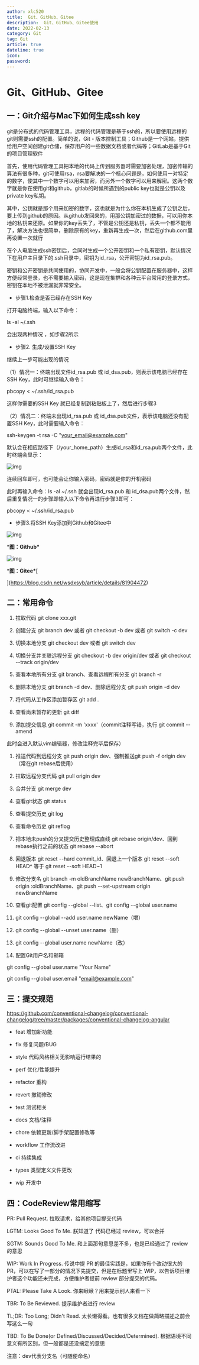 ```yaml
---
author: xlc520
title:  Git、GitHub、Gitee
description:  Git、GitHub、Gitee使用
date: 2022-02-13
category: Git
tag: Git
article: true
dateline: true
icon: 
password: 
---
```


# Git、GitHub、Gitee

## 一：Git介绍与Mac下如何生成ssh key

git是分布式的代码管理工具，远程的代码管理是基于ssh的，所以要使用远程的git则需要ssh的配置。简单的说，Git - 版本控制工具；Github是一个网站，提供给用户空间创建git仓储，保存用户的一些数据文档或者代码等；GitLab是基于Git的项目管理软件

​       首先，使用代码管理工具把本地的代码上传到服务器时需要加密处理，加密传输的算法有很多种，git可使用rsa，rsa要解决的一个核心问题是，如何使用一对特定的数字，使其中一个数字可以用来加密，而另外一个数字可以用来解密。这两个数字就是你在使用git和github，gitlab的时候所遇到的public key也就是公钥以及private key私钥。

​       其中，公钥就是那个用来加密的数字，这也就是为什么你在本机生成了公钥之后，要上传到github的原因。从github发回来的，用那公钥加密过的数据，可以用你本地的私钥来还原。如果你的key丢失了，不管是公钥还是私钥，丢失一个都不能用了，解决方法也很简单，删除原有的key，重新再生成一次，然后在github.com里再设置一次就行

在个人电脑生成ssh密钥后，会同时生成一个公开密钥和一个私有密钥，默认情况下在用户主目录下的.ssh目录中，密钥为id_rsa，公开密钥为id_rsa.pub。

密钥和公开密钥是共同使用的，协同开发中，一般会将公钥配置在服务器中，这样方便经常登录，也不需要输入密码，这是现在集群和各种云平台常用的登录方式，密钥在本地不被泄漏就非常安全。

- 步骤1.检查是否已经存在SSH Key

打开电脑终端，输入以下命令：

ls -al ~/.ssh      

会出现两种情况 ，如步骤2所示

- 步骤2. 生成/设置SSH Key

继续上一步可能出现的情况   

（1）情况一：终端出现文件id_rsa.pub 或 id_dsa.pub，则表示该电脑已经存在SSH Key，此时可继续输入命令：

pbcopy < ~/.ssh/id_rsa.pub

这样你需要的SSH Key 就已经复制到粘贴板上了，然后进行步骤3

（2）情况二：终端未出现id_rsa.pub 或 id_dsa.pub文件，表示该电脑还没有配置SSH Key，此时需要输入命令：

ssh-keygen -t rsa -C "your_email@example.com"

默认会在相应路径下（/your_home_path）生成id_rsa和id_rsa.pub两个文件，此时终端会显示：

![img](http://alist.ciberviler.top/d/ecloud180/images/blogImage/1644164187476-6676ff38-2c76-44cb-a75e-93295b945a75.png)

连续回车即可，也可能会让你输入密码，密码就是你的开机密码 

此时再输入命令：ls -al ~/.ssh    就会出现id_rsa.pub 和 id_dsa.pub两个文件，然后重复情况一的步骤即输入以下命令再进行步骤3即可：

pbcopy < ~/.ssh/id_rsa.pub

- 步骤3.将SSH Key添加到Github和Gitee中

![img](http://alist.ciberviler.top/d/ecloud180/images/blogImage/1644163954973-29d7b898-0036-4f48-b13b-b771f3b3064b.png)

***图：Github\***

![img](http://alist.ciberviler.top/d/ecloud180/images/blogImage/1644164425045-94537f86-65d3-4a34-8554-08bcd00020f6.png)

***图：Gitee\***[


](https://blog.csdn.net/wsdxsyb/article/details/81904472)

## 二：常用命令

1. 拉取代码 git clone xxx.git
2. 创建分支 git branch dev 或者 git checkout -b dev 或者 git switch -c dev

1. 切换本地分支 git checkout dev 或者 git switch dev
2. 切换分支并关联远程分支 git checkout -b dev origin/dev 或者 git checkout --track origin/dev

1. 查看本地所有分支 git branch、查看远程所有分支 git branch -r 
2. 删除本地分支 git branch -d dev、删除远程分支 git push origin -d dev

1. 将代码从工作区添加暂存区 git add .
2. 查看尚未暂存的更新 git diff 

1. 添加提交信息 git commit -m 'xxxx'（commit注释写错，执行 git commit --amend

此时会进入默认vim编辑器，修改注释完毕后保存）

1. 推送代码到远程分支 git push origin dev、强制推送git push -f origin dev（常在git rebase后使用）
2. 拉取远程分支代码 git pull origin dev

1. 合并分支 git merge dev
2. 查看git状态 git status

1. 查看提交历史 git log
2. 查看命令历史 git reflog

1. 把本地未push的分叉提交历史整理成直线 git rebase origin/dev、回到rebase执行之前的状态 git rebase --abort
2. 回退版本 git reset --hard commit_id、回退上一个版本 git reset --soft HEAD^ 等于 git reset --soft HEAD~1

1. 修改分支名 git branch -m oldBranchName newBranchName、git push origin :oldBranchName、git push --set-upstream origin newBranchName
2. 查看git配置 git config --global --list、git config --global user.name

1. git config  --global --add user.name newName（增）
2. git config  --global --unset user.name（删）

1. git config --global user.name newName（改）
2. 配置Git用户名和邮箱

git config --global user.name "Your Name" 

git config --global user.email "email@example.com"



## 三：提交规范

https://github.com/conventional-changelog/conventional-changelog/tree/master/packages/conventional-changelog-angular

- feat 增加新功能
- fix 修复问题/BUG

- style 代码风格相关无影响运行结果的
- perf 优化/性能提升

- refactor 重构
- revert 撤销修改

- test 测试相关
- docs 文档/注释

- chore 依赖更新/脚手架配置修改等
- workflow 工作流改进

- ci 持续集成
- types 类型定义文件更改

- wip 开发中

## 四：CodeReview常用缩写

PR: Pull Request. 拉取请求，给其他项目提交代码

LGTM: Looks Good To Me. 朕知道了 代码已经过 review，可以合并

SGTM: Sounds Good To Me. 和上面那句意思差不多，也是已经通过了 review 的意思

WIP: Work In Progress. 传说中提 PR 的最佳实践是，如果你有个改动很大的 PR，可以在写了一部分的情况下先提交，但是在标题里写上 WIP，以告诉项目维护者这个功能还未完成，方便维护者提前 review 部分提交的代码。

PTAL: Please Take A Look. 你来瞅瞅？用来提示别人来看一下

TBR: To Be Reviewed. 提示维护者进行 review

TL;DR: Too Long; Didn't Read. 太长懒得看。也有很多文档在做简略描述之前会写这么一句

TBD: To Be Done(or Defined/Discussed/Decided/Determined). 根据语境不同意义有所区别，但一般都是还没搞定的意思



注意：dev代表分支名（可随便命名）
